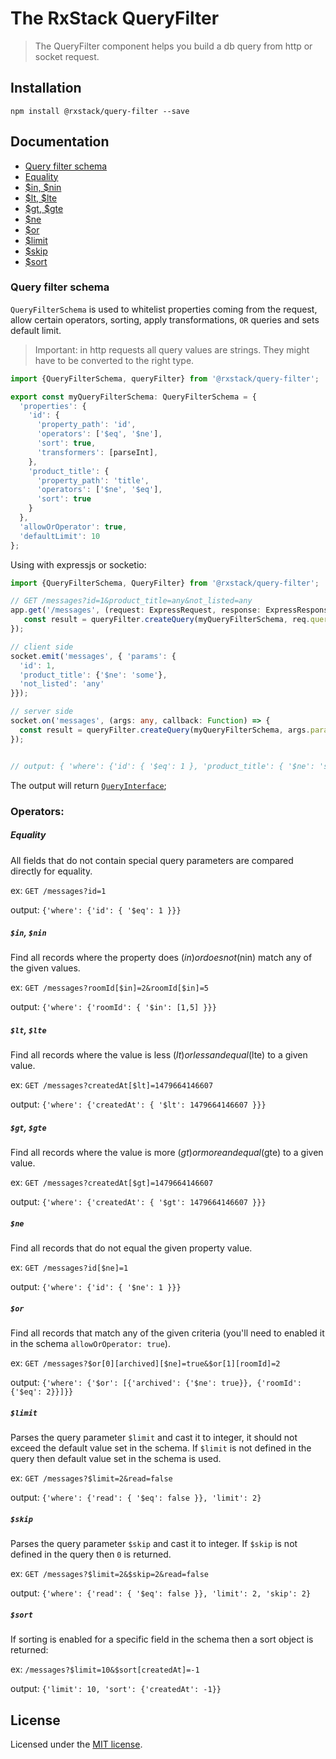 # The RxStack QueryFilter

> The QueryFilter component helps you build a db query from http or socket request.

## Installation

```
npm install @rxstack/query-filter --save
```

## Documentation

* [Query filter schema](#query-filter-schema)
* [Equality](#operator-equality)
* [$in, $nin](#operator-in-nin)
* [$lt, $lte](#operator-lt-lte)
* [$gt, $gte](#operator-gt-gte)
* [$ne](#operator-ne)
* [$or](#operator-or)
* [$limit](#operator-limit)
* [$skip](#operator-skip)
* [$sort](#operator-sort)

### <a name="query-filter-schema"></a>  Query filter schema
`QueryFilterSchema` is used to whitelist properties coming from the request, 
allow certain operators, sorting, apply transformations, `OR` queries and sets default limit.

> Important: in http requests all query values are strings. They might have to be converted to the right type.

```typescript
import {QueryFilterSchema, queryFilter} from '@rxstack/query-filter';

export const myQueryFilterSchema: QueryFilterSchema = {
  'properties': {
    'id': {
      'property_path': 'id',
      'operators': ['$eq', '$ne'],
      'sort': true,
      'transformers': [parseInt],
    },
    'product_title': {
      'property_path': 'title',
      'operators': ['$ne', '$eq'],
      'sort': true
    }
  },
  'allowOrOperator': true,
  'defaultLimit': 10
};
```

Using with expressjs or socketio:

```typescript
import {QueryFilterSchema, QueryFilter} from '@rxstack/query-filter';

// GET /messages?id=1&product_title=any&not_listed=any
app.get('/messages', (request: ExpressRequest, response: ExpressResponse, next: NextFunction): void => {
   const result = queryFilter.createQuery(myQueryFilterSchema, req.query);
});

// client side
socket.emit('messages', { 'params': {
  'id': 1,
  'product_title': {'$ne': 'some'},
  'not_listed': 'any'
}});

// server side
socket.on('messages', (args: any, callback: Function) => {
  const result = queryFilter.createQuery(myQueryFilterSchema, args.params);
});


// output: { 'where': {'id': { '$eq': 1 }, 'product_title': { '$ne': 'some' }}, 'limit': 10, 'skip': 0 }
```

The output will return [`QueryInterface`](src/interfaces.ts);


### Operators:

##### <a name="operator-equality"></a> Equality
All fields that do not contain special query parameters are compared directly for equality.

ex: `GET /messages?id=1`

output: `{'where': {'id': { '$eq': 1 }}}`

##### <a name="operator-in-nin"> `$in`, `$nin`
Find all records where the property does ($in) or does not ($nin) match any of the given values.

ex: `GET /messages?roomId[$in]=2&roomId[$in]=5`

output: `{'where': {'roomId': { '$in': [1,5] }}}`

##### <a name="operator-lt-lte"> `$lt`, `$lte`
Find all records where the value is less ($lt) or less and equal ($lte) to a given value.

ex: `GET /messages?createdAt[$lt]=1479664146607`

output: `{'where': {'createdAt': { '$lt': 1479664146607 }}}`

##### <a name="operator-gt-gte"> `$gt`, `$gte`
Find all records where the value is more ($gt) or more and equal ($gte) to a given value.

ex: `GET /messages?createdAt[$gt]=1479664146607`

output: `{'where': {'createdAt': { '$gt': 1479664146607 }}}`

##### <a name="operator-ne"> `$ne`
Find all records that do not equal the given property value.

ex: `GET /messages?id[$ne]=1`

output: `{'where': {'id': { '$ne': 1 }}}`

##### <a name="operator-or"> `$or`
Find all records that match any of the given criteria (you'll need to enabled it in the schema `allowOrOperator: true`). 

ex: `GET /messages?$or[0][archived][$ne]=true&$or[1][roomId]=2`

output: `{'where': {'$or': [{'archived': {'$ne': true}}, {'roomId': {'$eq': 2}}]}}`


#####  <a name="operator-limit">`$limit`
Parses the query parameter `$limit` and cast it to integer, it should not exceed the default value set in the schema. 
If `$limit` is not defined in the query then default value set in the schema is used.

ex: `GET /messages?$limit=2&read=false`

output: `{'where': {'read': { '$eq': false }}, 'limit': 2}`


##### <a name="operator-skip"> `$skip`
Parses the query parameter `$skip` and cast it to integer. 
If `$skip` is not defined in the query then `0` is returned.

ex: `GET /messages?$limit=2&$skip=2&read=false`

output: `{'where': {'read': { '$eq': false }}, 'limit': 2, 'skip': 2}`


##### <a name="operator-sort"> `$sort`
If sorting is enabled for a specific field in the schema then a sort object is returned:

ex: `/messages?$limit=10&$sort[createdAt]=-1`

output: `{'limit': 10, 'sort': {'createdAt': -1}}`

## License

Licensed under the [MIT license](../../LICENSE).
